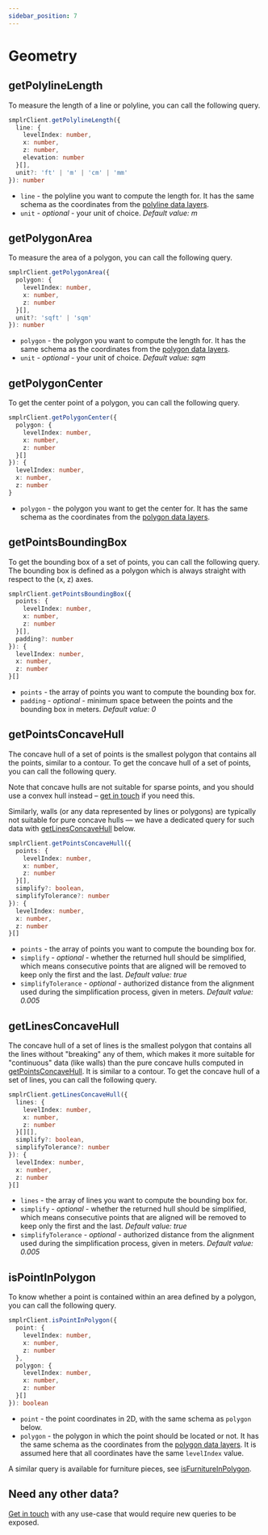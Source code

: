 ```yaml
---
sidebar_position: 7
---
```


# Geometry

## getPolylineLength

To measure the length of a line or polyline, you can call the following query.

```ts
smplrClient.getPolylineLength({
  line: {
    levelIndex: number,
    x: number,
    z: number,
    elevation: number
  }[],
  unit?: 'ft' | 'm' | 'cm' | 'mm'
}): number
```

- `line` - the polyline you want to compute the length for. It has the same schema as the coordinates from the [polyline data layers](/api-reference/space/data-layers#polyline-layer).
- `unit` - _optional_ - your unit of choice. _Default value: m_

## getPolygonArea

To measure the area of a polygon, you can call the following query.

```ts
smplrClient.getPolygonArea({
  polygon: {
    levelIndex: number,
    x: number,
    z: number
  }[],
  unit?: 'sqft' | 'sqm'
}): number
```

- `polygon` - the polygon you want to compute the length for. It has the same schema as the coordinates from the [polygon data layers](/api-reference/space/data-layers#polygon-layer).
- `unit` - _optional_ - your unit of choice. _Default value: sqm_

## getPolygonCenter

To get the center point of a polygon, you can call the following query.

```ts
smplrClient.getPolygonCenter({
  polygon: {
    levelIndex: number,
    x: number,
    z: number
  }[]
}): {
  levelIndex: number,
  x: number,
  z: number
}
```

- `polygon` - the polygon you want to get the center for. It has the same schema as the coordinates from the [polygon data layers](/api-reference/space/data-layers#polygon-layer).

## getPointsBoundingBox

To get the bounding box of a set of points, you can call the following query. The bounding box is defined as a polygon which is always straight with respect to the (x, z) axes.

```ts
smplrClient.getPointsBoundingBox({
  points: {
    levelIndex: number,
    x: number,
    z: number
  }[],
  padding?: number
}): {
  levelIndex: number,
  x: number,
  z: number
}[]
```

- `points` - the array of points you want to compute the bounding box for.
- `padding` - _optional_ - minimum space between the points and the bounding box in meters. _Default value: 0_

## getPointsConcaveHull

The concave hull of a set of points is the smallest polygon that contains all the points, similar to a contour. To get the concave hull of a set of points, you can call the following query.

Note that concave hulls are not suitable for sparse points, and you should use a convex hull instead – [get in touch](mailto:support@smplrspace.com) if you need this.

Similarly, walls (or any data represented by lines or polygons) are typically not suitable for pure concave hulls — we have a dedicated query for such data with [getLinesConcaveHull](#getlinesconcavehull) below.

```ts
smplrClient.getPointsConcaveHull({
  points: {
    levelIndex: number,
    x: number,
    z: number
  }[],
  simplify?: boolean,
  simplifyTolerance?: number
}): {
  levelIndex: number,
  x: number,
  z: number
}[]
```

- `points` - the array of points you want to compute the bounding box for.
- `simplify` - _optional_ - whether the returned hull should be simplified, which means consecutive points that are aligned will be removed to keep only the first and the last. _Default value: true_
- `simplifyTolerance` - _optional_ - authorized distance from the alignment used during the simplification process, given in meters. _Default value: 0.005_

## getLinesConcaveHull

The concave hull of a set of lines is the smallest polygon that contains all the lines without "breaking" any of them, which makes it more suitable for "continuous" data (like walls) than the pure concave hulls computed in [getPointsConcaveHull](#getpointsconcavehull). It is similar to a contour. To get the concave hull of a set of lines, you can call the following query.

```ts
smplrClient.getLinesConcaveHull({
  lines: {
    levelIndex: number,
    x: number,
    z: number
  }[][],
  simplify?: boolean,
  simplifyTolerance?: number
}): {
  levelIndex: number,
  x: number,
  z: number
}[]
```

- `lines` - the array of lines you want to compute the bounding box for.
- `simplify` - _optional_ - whether the returned hull should be simplified, which means consecutive points that are aligned will be removed to keep only the first and the last. _Default value: true_
- `simplifyTolerance` - _optional_ - authorized distance from the alignment used during the simplification process, given in meters. _Default value: 0.005_

## isPointInPolygon

To know whether a point is contained within an area defined by a polygon, you can call the following query.

```ts
smplrClient.isPointInPolygon({
  point: {
    levelIndex: number,
    x: number,
    z: number
  },
  polygon: {
    levelIndex: number,
    x: number,
    z: number
  }[]
}): boolean
```

- `point` - the point coordinates in 2D, with the same schema as `polygon` below.
- `polygon` - the polygon in which the point should be located or not. It has the same schema as the coordinates from the [polygon data layers](/api-reference/space/data-layers#polygon-layer). It is assumed here that all coordinates have the same `levelIndex` value.

A similar query is available for furniture pieces, see [isFurnitureInPolygon](/api-reference/queryclient/furniture#isfurnitureinpolygon).

## Need any other data?

[Get in touch](mailto:support@smplrspace.com) with any use-case that would require new queries to be exposed.
